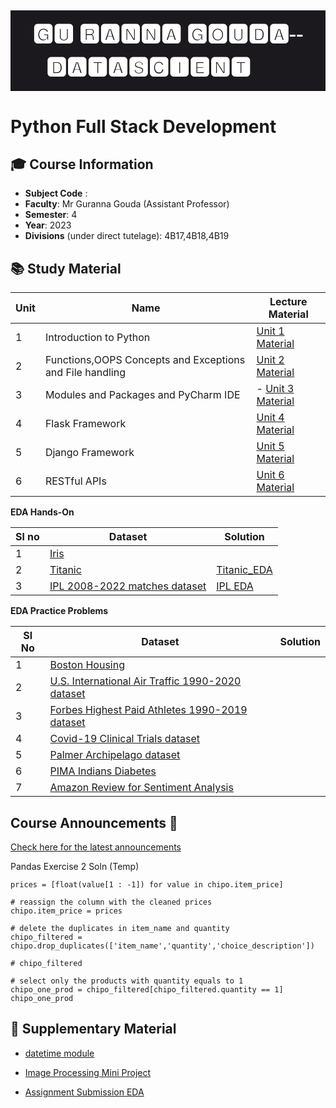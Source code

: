 <h2><div style="font-family: Trebuchet MS; background-color: #1b191d; color: #FFFFFF; padding: 12px; font-size: 35px; line-height: 1.5;text-align: center; line-height: 1.;">🅶🆄 🆁🅰🅽🅽🅰 🅶🅾🆄🅳🅰--🅳🅰🆃🅰🆂🅲🅸🅴🅽🆃 👨‍💻</div> 


# Python Full Stack Development


## **🎓 Course Information**

- **Subject Code** : 
- **Faculty**: Mr Guranna Gouda  (Assistant Professor)
- **Semester**: 4
- **Year**: 2023
- **Divisions** (under direct tutelage): 4B17,4B18,4B19


## **📚 Study Material**


|Unit | Name | Lecture Material | 
|-----|------|-------------------|
| 1 | Introduction to Python | [Unit 1 Material](https://bytexl.app/content/3zeuvj5n3/python/3zh4pzccw/introduction-to-python/history-and-features-of-python) |
| 2 | Functions,OOPS Concepts and Exceptions and File handling | [Unit 2 Material]() | 
| 3 | Modules and Packages and PyCharm IDE| - [Unit 3 Material]()| 
| 4 | Flask Framework | [Unit 4 Material ]()| 
| 5 | Django Framework |[Unit 5 Material]() | 
| 6 | RESTful APIs| [Unit 6 Material]() | 



**EDA Hands-On** 

|Sl no | Dataset | Solution|
|------|---------|---------|
|1|[Iris](https://www.kaggle.com/datasets/uciml/iris)||
|2|[Titanic](https://www.kaggle.com/competitions/titanic)| [Titanic_EDA](./EDA_Problems/Titanic_EDA.ipynb)|
| 3 | [IPL 2008-2022 matches dataset](https://www.kaggle.com/datasets/vora1011/ipl-2008-to-2021-all-match-dataset) | [IPL EDA](./EDA_Problems/IPL_EDA.ipynb) | 



**EDA Practice Problems**

|Sl No|Dataset|Solution|
|-----|-------|--------|
|1|[Boston Housing](https://www.kaggle.com/c/boston-housing)||
| 2 | [U.S. International Air Traffic 1990-2020 dataset ](https://www.kaggle.com/datasets/parulpandey/us-international-air-traffic-data)| | 
| 3 | [Forbes Highest Paid Athletes 1990-2019 dataset](https://www.kaggle.com/datasets/parulpandey/forbes-highest-paid-athletes-19902019) | | 
| 4 | [Covid-19 Clinical Trials dataset](https://www.kaggle.com/datasets/parulpandey/covid19-clinical-trials-dataset) | | 
| 5 | [Palmer Archipelago dataset](https://www.kaggle.com/datasets/parulpandey/palmer-archipelago-antarctica-penguin-data)| | 
| 6 |[PIMA Indians Diabetes](https://www.kaggle.com/datasets/uciml/pima-indians-diabetes-database)||
| 7 |[Amazon Review for Sentiment Analysis](https://www.kaggle.com/datasets/bittlingmayer/amazonreviews)||

## Course Announcements 📢

[Check here for the latest announcements](./Announcements.MD)



Pandas Exercise 2 Soln (Temp)

```
prices = [float(value[1 : -1]) for value in chipo.item_price]

# reassign the column with the cleaned prices
chipo.item_price = prices

# delete the duplicates in item_name and quantity
chipo_filtered = chipo.drop_duplicates(['item_name','quantity','choice_description'])

# chipo_filtered

# select only the products with quantity equals to 1
chipo_one_prod = chipo_filtered[chipo_filtered.quantity == 1]
chipo_one_prod
```


## 👜 Supplementary Material

- [datetime module](./datetime_tutorial.ipynb)

- [Image Processing Mini Project](https://colab.research.google.com/drive/1UkrggIS9EpSge2y7z0PU_8g73IydpBc7?usp=sharing)

- [Assignment Submission EDA](https://colab.research.google.com/drive/1TZHy1kM7La-aQbfXnLPTgxBLHbZtDaqN?usp=sharing)

<!-- 

- os module
- pathlib module
- glob module
- random module
- requests module
- math module
- collections module
- Polars for Data Science
- Plotly for Data Science
- Pandas Tricks
- Matplotlib Tricks
- Streamlit for Data Science
- Advanced Python 1
- Advanced Python 2
- Advanced Python 3
- Advanced Python 4
- Advanced Python 5
- Advanced Python 6
- Advanced Python 7
- Advanced Python 8
- Advanced Python 9
- Advanced Python 10


-->

